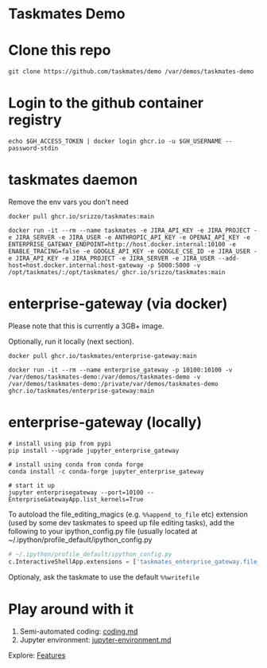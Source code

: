 # Taskmates Demo

# Clone this repo

```shell
git clone https://github.com/taskmates/demo /var/demos/taskmates-demo
```

# Login to the github container registry

```shell
echo $GH_ACCESS_TOKEN | docker login ghcr.io -u $GH_USERNAME --password-stdin
```

# taskmates daemon

Remove the env vars you don't need

```shell
docker pull ghcr.io/srizzo/taskmates:main

docker run -it --rm --name taskmates -e JIRA_API_KEY -e JIRA_PROJECT -e JIRA_SERVER -e JIRA_USER -e ANTHROPIC_API_KEY -e OPENAI_API_KEY -e ENTERPRISE_GATEWAY_ENDPOINT=http://host.docker.internal:10100 -e ENABLE_TRACING=false -e GOOGLE_API_KEY -e GOOGLE_CSE_ID -e JIRA_USER -e JIRA_API_KEY -e JIRA_PROJECT -e JIRA_SERVER -e JIRA_USER --add-host=host.docker.internal:host-gateway -p 5000:5000 -v /opt/taskmates/:/opt/taskmates/ ghcr.io/srizzo/taskmates:main
```

# enterprise-gateway (via docker)

Please note that this is currently a 3GB+ image.

Optionally, run it locally (next section).

```shell
docker pull ghcr.io/taskmates/enterprise-gateway:main

docker run -it --rm --name enterprise_gateway -p 10100:10100 -v /var/demos/taskmates-demo:/var/demos/taskmates-demo -v /var/demos/taskmates-demo:/private/var/demos/taskmates-demo ghcr.io/taskmates/enterprise-gateway:main
```


# enterprise-gateway (locally)

```shell
# install using pip from pypi
pip install --upgrade jupyter_enterprise_gateway
```

```shell
# install using conda from conda forge
conda install -c conda-forge jupyter_enterprise_gateway
```

```shell
# start it up
jupyter enterprisegateway --port=10100 --EnterpriseGatewayApp.list_kernels=True
```

To autoload the file_editing_magics (e.g. `%%append_to_file` etc) extension (used by some dev taskmates to speed up file editing tasks), add the following to your ipython_config.py file (usually located at ~/.ipython/profile_default/ipython_config.py

```python
# ~/.ipython/profile_default/ipython_config.py
c.InteractiveShellApp.extensions = ['taskmates_enterprise_gateway.file_editing_magics'] 
```

Optionaly, ask the taskmate to use the default `%%writefile`


# Play around with it

1. Semi-automated coding: [coding.md](coding.md)
2. Jupyter environment: [jupyter-environment.md](Features%2F10.%20Jupyter%20environment%2Fjupyter-environment.md)

Explore:  [Features](Features)
